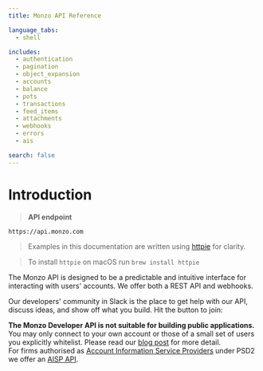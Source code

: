```yaml
---
title: Monzo API Reference

language_tabs:
  - shell

includes:
  - authentication
  - pagination
  - object_expansion
  - accounts
  - balance
  - pots
  - transactions
  - feed_items
  - attachments
  - webhooks
  - errors
  - ais

search: false
---
```


# Introduction

> **API endpoint**

```
https://api.monzo.com
```

> Examples in this documentation are written using [httpie](https://github.com/jkbrzt/httpie) for clarity.

> To install `httpie` on macOS run `brew install httpie`

The Monzo API is designed to be a predictable and intuitive interface for interacting with users' accounts. We offer both a REST API and webhooks.

Our developers' community in Slack is the place to get help with our API, discuss ideas, and show off what you build. Hit the button to join:

<script async defer src="https://devslack.monzo.com/slackin.js"></script>

<aside class="warning">
    <strong>The Monzo Developer API is not suitable for building public applications.</strong><br>
    You may only connect to your own account or those of a small set of users you explicitly whitelist. Please read our <a href="https://monzo.com/blog/2017/05/11/api-update/">blog post</a> for more detail.
</aside>

<aside class="notice">
    For firms authorised as <a href="https://www.fca.org.uk/account-information-service-ais-payment-initiation-service-pis">Account Information Service Providers</a> under PSD2 we offer an <a href=#aisp-access>AISP API</a>.
</aside>
